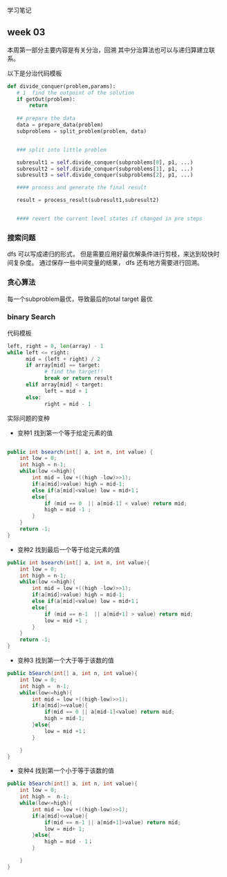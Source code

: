 学习笔记
## week 03
 本周第一部分主要内容是有关分治，回溯
 其中分治算法也可以与递归算建立联系。

 以下是分治代码模板

 ```python
 def divide_conquer(problem,params):
    # 1  find the outpoint of the solution
    if getOut(problem):
        return
    
    ## prepare the data
    data = prepare_data(problem) 
    subproblems = split_problem(problem, data)


    ### split into little problem

    subresult1 = self.divide_conquer(subproblems[0], p1, ...) 
    subresult2 = self.divide_conquer(subproblems[1], p1, ...) 
    subresult3 = self.divide_conquer(subproblems[2], p1, ...) 

    #### process and generate the final result

    result = process_result(subresult1,subresult2)


    #### revert the current level states if changed in pre steps


 ```



### 搜索问题

dfs 可以写成递归的形式，
但是需要应用好最优解条件进行剪枝，来达到较快时间复杂度。
通过保存一些中间变量的结果，
dfs 还有地方需要进行回溯。



### 贪心算法
每一个subproblem最优，导致最后的total target 最优

### binary Search

代码模板
```python
left, right = 0, len(array) - 1 
while left <= right: 
	  mid = (left + right) / 2 
	  if array[mid] == target: 
		    # find the target!! 
		    break or return result 
	  elif array[mid] < target: 
		    left = mid + 1 
	  else: 
		    right = mid - 1
```

实际问题的变种
 + 变种1
找到第一个等于给定元素的值
```java

public int bsearch(int[] a, int n, int value) {
    int low = 0;
    int high = n-1;
    while(low <=high){
        int mid = low +((high -low)>>1);
        if(a[mid]>value) high = mid-1;
        else if(a[mid]<value) low = mid+1；
        else{
            if (mid == 0  || a[mid-1] < value) return mid;
            high = mid -1 ;
        }
    }
    return -1;
}
```

+ 变种2
找到最后一个等于给定元素的值
```java
public int bsearch(int[] a, int n, int value){
    int low = 0;
    int high = n-1;
    while(low <=high){
        int mid = low +((high -low)>>1);
        if(a[mid]>value) high = mid-1;
        else if(a[mid]<value) low = mid+1；
        else{
            if (mid == n-1  || a[mid+1] > value) return mid;
            low = mid +1 ;
        }
    }
    return -1;
}
```

+ 变种3 找到第一个大于等于该数的值
```java
public bSearch(int[] a, int n, int value){
    int low = 0;
    int high =  n-1;
    while(low<=high){
        int mid = low +((high-low)>>1);
        if(a[mid]>=value){
            if(mid == 0 || a[mid-1]<value) return mid;
            high = mid-1;
        }else{
            low = mid +1；
        }

    }
}
```
+ 变种4 找到第一个小于等于该数的值
```java
public bSearch(int[] a, int n, int value){
    int low = 0;
    int high =  n-1;
    while(low<=high){
        int mid = low +((high-low)>>1);
        if(a[mid]<=value){
            if(mid == n-1 || a[mid+1]>value) return mid;
            low = mid+ 1;
        }else{
            high = mid - 1；
        }

    }
}
```


 